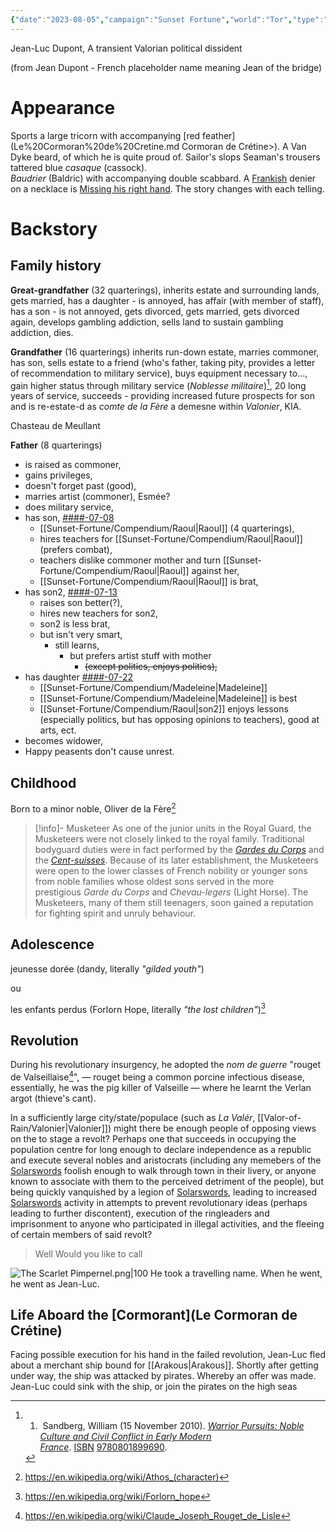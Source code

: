 ```yaml
---
{"date":"2023-08-05","campaign":"Sunset Fortune","world":"Tor","type":"character","location":"Zenanthi","player":"(Michael)","description":"French","race":"Human","gender":"M","class":"Rogue","occupation":"Sailor","faction":null,"met":null,"rel":"Company","status":"Alive","active":"Active","tags":["character","sf"],"icon":"FasCircleUser","aliases":"Jean","dg-publish":true,"permalink":"/sunset-fortune/compendium/jean-luc/","dgPassFrontmatter":true,"created":"2024-01-26T22:19:08.531+10:30","updated":"2025-01-04T12:09:47.833+10:30"}
---
```


Jean-Luc Dupont, A transient Valorian political dissident 

(from Jean Dupont - French placeholder name meaning Jean of the bridge)
# Appearance
Sports a large tricorn with accompanying [red feather](Le%20Cormoran%20de%20Cretine.md Cormoran de Crétine>).
A Van Dyke beard, of which he is quite proud of.
Sailor's slops
Seaman's trousers
tattered blue _casaque_ (cassock).  
_Baudrier_ (Baldric) with accompanying double scabbard.
A [Frankish](Valonier.md) denier on a necklace 
is [Missing his right hand](3.10.7_20230722%20Commotion%20at%20Candlekeep.md#Log).  The story changes with each telling.

# Backstory
## Family history 
**Great-grandfather** (32 quarterings), inherits estate and surrounding lands, gets married, has a daughter - is annoyed, has affair (with member of staff), has a son - is not annoyed, gets divorced, gets married, gets divorced again, develops gambling addiction,  sells land to sustain gambling addiction, dies.

**Grandfather** (16 quarterings) inherits run-down estate, marries commoner, has son, sells estate to a friend (who's father, taking pity, provides a letter of recommendation to military service), buys equipment necessary to..., gain higher status through military service (*Noblesse militaire*)[^1], 20 long years of service, succeeds - providing increased future prospects for son and is re-estate-d as *comte de la Fère* a demesne within *Valonier*, KIA.

Chasteau de Meullant

**Father** (8 quarterings) 
- is raised as commoner, 
- gains privileges, 
- doesn't forget past (good), 
- marries artist (commoner),  Esmée?
- does military service, 
- has son, [####-07-08](https://en.wikipedia.org/wiki/List_of_name_days_in_France)
	- [[Sunset-Fortune/Compendium/Raoul\|Raoul]] (4 quarterings), 
	- hires teachers for [[Sunset-Fortune/Compendium/Raoul\|Raoul]] (prefers combat), 
	- teachers dislike commoner mother and turn [[Sunset-Fortune/Compendium/Raoul\|Raoul]] against her, 
	- [[Sunset-Fortune/Compendium/Raoul\|Raoul]] is brat, 
- has son2, [####-07-13](https://en.wikipedia.org/wiki/List_of_name_days_in_France) 
	- raises son better(?), 
	- hires new teachers for son2, 
	- son2 is less brat,
	- but isn't very smart, 
		- still learns, 
			- but prefers artist stuff with mother 
				- ~~(except politics, enjoys politics),~~ 
- has daughter [####-07-22](https://en.wikipedia.org/wiki/List_of_name_days_in_France)
	- [[Sunset-Fortune/Compendium/Madeleine\|Madeleine]]
	- [[Sunset-Fortune/Compendium/Madeleine\|Madeleine]] is best
	- [[Sunset-Fortune/Compendium/Raoul\|son2]] enjoys lessons (especially politics, but has opposing opinions to teachers), good at arts, ect.  
- becomes widower, 
- Happy peasents don't cause unrest.
## Childhood
Born to a minor noble, Oliver de la Fère[^4] 

> [!info]- Musketeer
> As one of the junior units in the Royal Guard, the Musketeers were not closely linked to the royal family. Traditional bodyguard duties were in fact performed by the _[Gardes du Corps](<https://en.wikipedia.org/wiki/Gardes_du_Corps_du_Roi_%28France%29>)_ and the _[Cent-suisses](https://en.wikipedia.org/wiki/Swiss_Guards "Swiss Guards")_. Because of its later establishment, the Musketeers were open to the lower classes of French nobility or younger sons from noble families whose oldest sons served in the more prestigious _Garde du Corps_ and _Chevau-legers_ (Light Horse). The Musketeers, many of them still teenagers, soon gained a reputation for fighting spirit and unruly behaviour. 
## Adolescence
jeunesse dorée (dandy, literally *"gilded youth"*)

ou

les enfants perdus (Forlorn Hope, literally *"the lost children"*)[^5]
## Revolution
During his revolutionary insurgency, he adopted the *nom de guerre* "rouget de Valseillaise[^3]", — rouget being a common porcine infectious disease, essentially, he was the pig killer of Valseille —  where he learnt the Verlan argot (thieve's cant).

In a sufficiently large city/state/populace (such as _La Valér_, [[Valor-of-Rain/Valonier\|Valonier]]) might there be enough people of opposing views on the  to stage a revolt? Perhaps one that succeeds in occupying the population centre for long enough to declare independence as a republic and execute several nobles and aristocrats (including any memebers of the [Solarswords](SolarSwords.md) foolish enough to walk through town in their livery, or anyone known to associate with them to the perceived detriment of the people), but being quickly vanquished by a legion of [Solarswords](SolarSwords.md), leading to increased [Solarswords](SolarSwords.md) activity in attempts to prevent revolutionary ideas (perhaps leading to further discontent), execution of the ringleaders and imprisonment to anyone who participated in illegal activities, and the fleeing of certain members of said revolt?
>  Well
>  Would you like to call


![The Scarlet Pimpernel.png|100](/img/user/Sunset-Fortune/Assets/The%20Scarlet%20Pimpernel.png)
He took a travelling name.  When he went, he went as Jean-Luc.
## Life Aboard the [Cormorant](Le Cormoran de Crétine)
Facing possible execution for his hand in the failed revolution, Jean-Luc fled about a merchant ship bound for [[Arakous\|Arakous]].  Shortly after getting under way, the ship was attacked by pirates.  Whereby an offer was made.  Jean-Luc could sink with the ship, or join the pirates on the high seas





[^1]: 1.  Sandberg, William (15 November 2010). [_Warrior Pursuits: Noble Culture and Civil Conflict in Early Modern France_](https://books.google.com/books?id=b8KGdID7jmAC&dq=the+sword+of+nobility&pg=PA6). [ISBN](https://en.wikipedia.org/wiki/ISBN_(identifier) "ISBN (identifier)") [9780801899690](https://en.wikipedia.org/wiki/Special:BookSources/9780801899690 "Special:BookSources/9780801899690").
[^2]: Chartrand, Rene (23 July 2013). _French Musketeer 1622–1775_. Bloomsbury USA. pp. 22–23. [ISBN](https://en.wikipedia.org/wiki/ISBN_(identifier) "ISBN (identifier)") [978-1-78096-861-2](https://en.wikipedia.org/wiki/Special:BookSources/978-1-78096-861-2 "Special:BookSources/978-1-78096-861-2").
[^3]: https://en.wikipedia.org/wiki/Claude_Joseph_Rouget_de_Lisle
[^4]: https://en.wikipedia.org/wiki/Athos_(character)
[^5]: https://en.wikipedia.org/wiki/Forlorn_hope